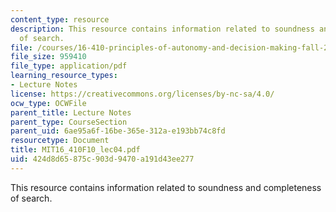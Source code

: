 ```yaml
---
content_type: resource
description: This resource contains information related to soundness and completeness
  of search.
file: /courses/16-410-principles-of-autonomy-and-decision-making-fall-2010/424d8d65875c903d9470a191d43ee277_MIT16_410F10_lec04.pdf
file_size: 959410
file_type: application/pdf
learning_resource_types:
- Lecture Notes
license: https://creativecommons.org/licenses/by-nc-sa/4.0/
ocw_type: OCWFile
parent_title: Lecture Notes
parent_type: CourseSection
parent_uid: 6ae95a6f-16be-365e-312a-e193bb74c8fd
resourcetype: Document
title: MIT16_410F10_lec04.pdf
uid: 424d8d65-875c-903d-9470-a191d43ee277
---
```

This resource contains information related to soundness and completeness of search.